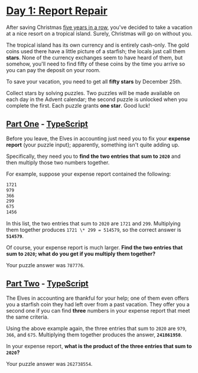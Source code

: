 # [Day 1: Report Repair](https://adventofcode.com/2020/day/1)

After saving Christmas [five years in a row](https://adventofcode.com/events),
you've decided to take a vacation at a nice resort on a tropical island.
Surely, Christmas will go on without you.

The tropical island has its own currency and is entirely cash-only. The gold
coins used there have a little picture of a starfish; the locals just call
them **stars**. None of the currency exchanges seem to have heard of them,
but somehow, you'll need to find fifty of these coins by the time you arrive
so you can pay the deposit on your room.

To save your vacation, you need to get all **fifty stars** by December 25th.

Collect stars by solving puzzles. Two puzzles will be made available on each
day in the Advent calendar; the second puzzle is unlocked when you complete
the first. Each puzzle grants **one star**. Good luck!

## [Part One](https://adventofcode.com/2020/day/1#part1) - [TypeScript](./typescript/part_one.ts)

Before you leave, the Elves in accounting just need you to fix your
**expense report** (your puzzle input); apparently, something isn't quite
adding up.

Specifically, they need you to **find the two entries that sum to `2020`**
and then multiply those two numbers together.

For example, suppose your expense report contained the following:

```sh
1721
979
366
299
675
1456
```

In this list, the two entries that sum to `2020` are `1721` and `299`.
Multiplying them together produces `1721 \* 299 = 514579`, so the correct
answer is **`514579`**.

Of course, your expense report is much larger. **Find the two entries that**
**sum to `2020`; what do you get if you multiply them together?**

Your puzzle answer was `787776`.

## [Part Two](https://adventofcode.com/2020/day/1#part2) - [TypeScript](./typescript/part_two.ts)

The Elves in accounting are thankful for your help; one of them even offers
you a starfish coin they had left over from a past vacation. They offer you a
second one if you can find **three** numbers in your expense report that meet
the same criteria.

Using the above example again, the three entries that sum to `2020` are `979`,
`366`, and `675`. Multiplying them together produces the answer,
**`241861950`**.

In your expense report,
**what is the product of the three entries that sum to `2020`?**

Your puzzle answer was `262738554`.
